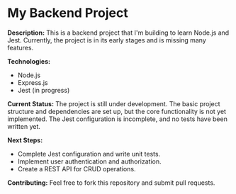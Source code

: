 # My Backend Project

**Description:**
This is a backend project that I'm building to learn Node.js and Jest. Currently, the project is in its early stages and is missing many features.

**Technologies:**
* Node.js
* Express.js
* Jest (in progress)

**Current Status:**
The project is still under development. The basic project structure and dependencies are set up, but the core functionality is not yet implemented. The Jest configuration is incomplete, and no tests have been written yet.

**Next Steps:**
* Complete Jest configuration and write unit tests.
* Implement user authentication and authorization.
* Create a REST API for CRUD operations.

**Contributing:**
Feel free to fork this repository and submit pull requests.
